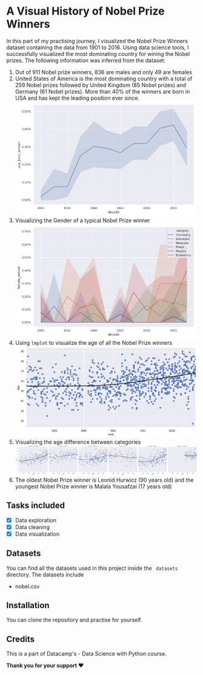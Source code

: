 # A Visual History of Nobel Prize Winners
In this part of my practising journey, I visualized the Nobel Prize Winners dataset
containing the data from 1901 to 2016. Using data science tools, I successfully
visualized the most dominating country for wining the Nobel prizes.
The following information was inferred from the dataset:
1. Out of 911 Nobel prize winners, 836 are males and only 49 are females  
2. United States of America is the most dominating country with a total of
259 Nobel prizes followed by United Kingdom (85 Nobel prizes) and Germany
(61 Nobel prizes). More than 40% of the winners are born in USA and has kept the
leading position ever since.
![alt text](https://github.com/Crazz-Zaac/A-Visual-History-of-Nobel-Prize-Winners/blob/master/assets/line_plot.png?raw=true)
3. Visualizing the Gender of a typical Nobel Prize winner
![alt text](https://github.com/Crazz-Zaac/A-Visual-History-of-Nobel-Prize-Winners/blob/master/assets/typical_winner.png?raw=true)
4. Using ```lmplot``` to visualize the age of all the Nobel Prize winners
![alt text](https://github.com/Crazz-Zaac/A-Visual-History-of-Nobel-Prize-Winners/blob/master/assets/lm_plot_age.png?raw=true)
5. Visualizing the age difference between categories
![alt text](https://github.com/Crazz-Zaac/A-Visual-History-of-Nobel-Prize-Winners/blob/master/assets/age_wise_category.png?raw=true)
6. The oldest Nobel Prize winner is Leonid Hurwicz (90 years old) and the youngest
Nobel Prize winner is Malala Yousafzai (17 years old)


## Tasks included
- [x] Data exploration
- [x] Data cleaning
- [x] Data visualization

## Datasets
You can find all the datasets used in this project inside the ``` datasets``` directory. The datasets include
* nobel.csv


## Installation
You can clone the repository and practise for yourself.

## Credits
This is a part of Datacamp's - Data Science with Python course. 

<b>Thank you for your support ❤️</b>
